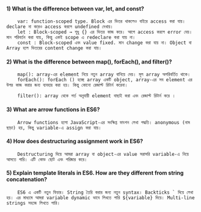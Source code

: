#### 1) What is the difference between var, let, and const?

        var: function-scoped type. Block এর ভিতর থাকলেও বাইরে access করা যায়। declare না করেও access করলে undefined দেখায়।
        let : Block-scoped → শুধু {} এর ভিতর কাজ করে। আগে access করলে error দেয়। মান পরিবর্তন করা যায়, কিন্তু একই scope এ redeclare করা যায় না।
        const : Block-scoped এবং value fixed. মান change করা যায় না। Object বা Array হলে ভিতরের content change করা যায়।

#### 2) What is the difference between map(), forEach(), and filter()?

        map(): array-এর element নিয়ে নতুন array বানিয়ে দেয়। মূল array অপরিবর্তিত থাকে।
        forEach(): forEach () হচ্ছে array একটি object, array-এর সব element এর উপর কাজ করার জন্য ব্যবহার করা হয়। কিন্তু কোনো রেজাল্ট রিটার্ন করেনা।

        filter(): array থেকে শর্ত অনুযায়ী element বাছাই করা এবং রেজাল্ট রিটার্ন করে ।

#### 3) What are arrow functions in ES6?

        Arrow functions হলো JavaScript-এর সংক্ষিপ্ত ফাংশন লেখা পদ্ধতি। anonymous (নাম ছাড়া) হয়, কিন্তু variable-এ assign করা যায়।

#### 4) How does destructuring assignment work in ES6?

        Destructuring দিয়ে আমরা array বা object-এর value সরাসরি variable-এ নিয়ে আসতে পারি। এটি কোড ছোট এবং পরিষ্কার করে।

#### 5) Explain template literals in ES6. How are they different from string concatenation?

        ES6 এ একটি নতুন ফিচার। String তৈরি করার জন্য নতুন syntax। Backticks ` দিয়ে লেখা হয়। এর মাধ্যমে আমরা variable dynamic ভাবে লিখতে পারি ${variable} দিয়ে। Multi-line strings সহজে লিখতে পারি।
